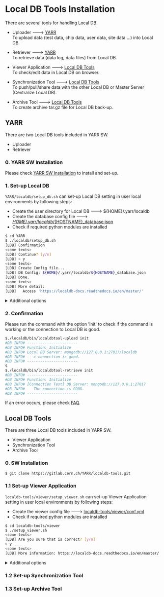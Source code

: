 # Local DB Tools Installation

There are several tools for handling Local DB.

* Uploader ---> [YARR](#yarr)<br>
    To upload data (test data, chip data, user data, site data ...) into Local DB.

* Retriever ---> [YARR](#yarr)<br>
    To retrieve data (data log, data files) from Local DB.

* Viewer Application ---> [Local DB Tools](#local-db-tools)<br>
    To check/edit data in Local DB on browser.

* Synchronization Tool ---> [Local DB Tools](#local-db-tools)<br>
    To push/pull/share data with the other Local DB or Master Server (Centralize Local DB).

* Archive Tool ---> [Local DB Tools](#local-db-tools)<br>
    To create archive tar.gz file for Local DB back-up.

## YARR

There are two Local DB tools included in YARR SW.

* Uploader
* Retriever 

### 0. YARR SW Installation

Please check [YARR SW Installation](https://yarr.readthedocs.io/en/latest/install/) to install and set-up. <br>

### 1. Set-up Local DB

`YARR/localdb/setup_db.sh` can set-up Local DB setting in user local environments by following steps:

* Create the user directory for Local DB ---> ${HOME}/.yarr/localdb
* Create the database config file ---> [${HOME}/.yarr/localdb/${HOSTNAME}_database.json](config.md)
* Check if required python modules are installed

```bash
$ cd YARR
$ ./localdb/setup_db.sh
[LDB] Confirmation
<some texts>
[LDB] Continue? [y/n]
[LDB] > y
<some texts>
[LDB] Create Config file...
[LDB] DB Config: ${HOME}/.yarr/localdb/${HOSTNAME}_database.json
[LDB] Done.
<some texts>
[LDB] More detail:
[LDB]   Access 'https://localdb-docs.readthedocs.io/en/master/'
```

<details><summary> Additional options </summary>

- **-i ``<IP address>``** : Set Local DB server IP address (default: 127.0.0.1) 
- **-p ``<port>``** : Set Local DB server port (default: 27017)
- **-n ``<DB name>``** : Set Local DB Name (default: localdb)
- **-a ``<CA file>``** : Path to CA certificate of Local DB server (option)
- **-e ``<Certification>``** : Path to Client certificate of Local DB server (option)
- **-r** : Clean the settings (reset)

</details>

### 2. Confirmation

Please run the command with the option 'init' to check if the command is working or the connection to Local DB is good.

```bash
$./localdb/bin/localdbtool-upload init
#DB INFO# -----------------------
#DB INFO# Function: Initialize
#DB INFO# Local DB Server: mongodb://127.0.0.1:27017/localdb
#DB INFO# ---> connection is good.
#DB INFO# -----------------------
$
$./localdb/bin/localdbtool-retrieve init
#DB INFO# -----------------------
#DB INFO# Function: Initialize
#DB INFO# [Connection Test] DB Server: mongodb://127.0.0.1:27017
#DB INFO#    The connection is GOOD.
#DB INFO# -----------------------
```

If an error occurs, please check [FAQ]().

## Local DB Tools

There are three Local DB tools included in YARR SW.

* Viewer Application
* Synchronization Tool
* Archive Tool

### 0. SW Installation

```bash
$ git clone https://gitlab.cern.ch/YARR/localdb-tools.git
```

### 1.1 Set-up Viewer Application

`localdb-tools/viewer/setup_viewer.sh` can set-up Viewer Application setting in user local environments by following steps:

* Create the viewer config file ---> [localdb-tools/viewer/conf.yml](config.md)
* Check if required python modules are installed

```bash
$ cd localdb-tools/viewer
$ ./setup_viewer.sh
<some texts>
[LDB] Are you sure that is correct? [y/n]
> y
<some texts>
[LDB] More information: https://localdb-docs.readthedocs.io/en/master/
```

<details><summary> Additional options </summary>

- **-i ``<IP address>``** : Set Local DB server IP address (default: 127.0.0.1) 
- **-p ``<port>``** : Set Local DB server port (default: 27017)
- **-c ``<cfg>``** : Set config file Name (default: conf.yml)

</details>

### 1.2 Set-up Synchronization Tool

### 1.3 Set-up Archive Tool

